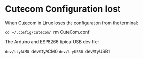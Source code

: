 Cutecom Configuration lost
==========================

When Cutecom in Linux loses the configuration from the terminal:

`cd ~/.config/CuteCom/
`rm CuteCom.conf


The Arduino and ESP8266 tipical USB dev file:

`dev/ttyACM0
`dev/ttyACM0
`dev/ttyUSB0
`dev/ttyUSB1
